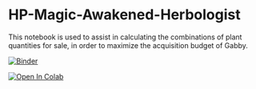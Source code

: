 # HP-Magic-Awakened-Herbologist

This notebook is used to assist in calculating the combinations of plant quantities for sale, in order to maximize the acquisition budget of Gabby.

[![Binder](https://mybinder.org/badge_logo.svg)](https://mybinder.org/v2/gh/ChanningWang2018/HP-Magic-Awakened-Herbologist/HEAD)

[![Open In Colab](https://colab.research.google.com/assets/colab-b)](https://colab.research.google.com/github/ChanningWang2018/HP-Magic-Awakened-Herbologist/blob/main/HP-Magic-Awakened-Herbologist-Colab.ipynb)
